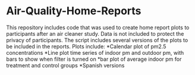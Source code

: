 # Air-Quality-Home-Reports
This repository includes code that was used to create home report plots to participants after an air cleaner study. Data is not included to protect the privacy of participants. The script includes several versions of the plots to be included in the reports. 
Plots include:
*Calendar plot of pm2.5 concentrations
*Line plot time series of indoor pm and outdoor pm, with bars to show when filter is turned on
*bar plot of average indoor pm for treatment and control groups
*Spanish versions
